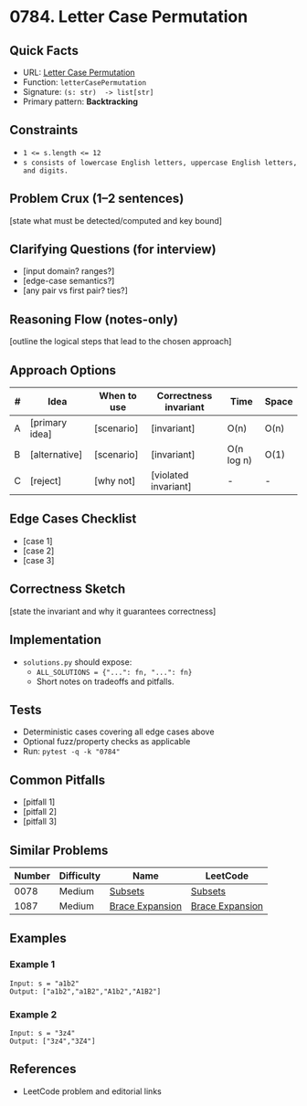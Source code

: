 # 0784. Letter Case Permutation

## Quick Facts

- URL: [Letter Case Permutation](https://leetcode.com/problems/letter-case-permutation/)
- Function: `letterCasePermutation`
- Signature: `(s: str)  -> list[str]`
- Primary pattern: **Backtracking**

## Constraints

- `1 <= s.length <= 12`
- `s consists of lowercase English letters, uppercase English letters, and digits.`

## Problem Crux (1–2 sentences)

[state what must be detected/computed and key bound]

## Clarifying Questions (for interview)

- [input domain? ranges?]
- [edge-case semantics?]
- [any pair vs first pair? ties?]

## Reasoning Flow (notes-only)

[outline the logical steps that lead to the chosen approach]

## Approach Options

| #   | Idea           | When to use | Correctness invariant | Time       | Space |
| --- | -------------- | ----------- | --------------------- | ---------- | ----- |
| A   | [primary idea] | [scenario]  | [invariant]           | O(n)       | O(n)  |
| B   | [alternative]  | [scenario]  | [invariant]           | O(n log n) | O(1)  |
| C   | [reject]       | [why not]   | [violated invariant]  | -          | -     |

## Edge Cases Checklist

- [case 1]
- [case 2]
- [case 3]

## Correctness Sketch

[state the invariant and why it guarantees correctness]

## Implementation

- `solutions.py` should expose:
    - `ALL_SOLUTIONS = {"...": fn, "...": fn}`
    - Short notes on tradeoffs and pitfalls.

## Tests

- Deterministic cases covering all edge cases above
- Optional fuzz/property checks as applicable
- Run: `pytest -q -k "0784"`

## Common Pitfalls

- [pitfall 1]
- [pitfall 2]
- [pitfall 3]

## Similar Problems

| Number | Difficulty | Name                                                 | LeetCode                                                          |
| ------ | ---------- | ---------------------------------------------------- | ----------------------------------------------------------------- |
| 0078   | Medium     | [Subsets](../0078-subsets/readme.md)                 | [Subsets](https://leetcode.com/problems/subsets/)                 |
| 1087   | Medium     | [Brace Expansion](../1087-brace-expansion/readme.md) | [Brace Expansion](https://leetcode.com/problems/brace-expansion/) |

## Examples

### Example 1

```text
Input: s = "a1b2"
Output: ["a1b2","a1B2","A1b2","A1B2"]
```

### Example 2

```text
Input: s = "3z4"
Output: ["3z4","3Z4"]
```

## References

- LeetCode problem and editorial links
